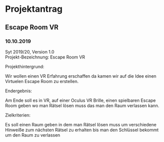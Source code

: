 # Projektantrag
## Escape Room VR
### 10.10.2019
Syt 2019/20, Version 1.0  
Projekt-Bezeichnung: Escape Room VR

Projekthintergrund:

Wir wollen einen VR Erfahrung  erschaffen da kamen wir auf die Idee einen Virtuelen Escape Room zu erstellen.

Endergebnis:

Am Ende soll es in VR, auf einer Oculus VR Brille, einen spielbaren Escape Room geben wo man Rätsel lösen muss das man den Raum verlassen kann.

Zielkriterien:

Es soll einen Raum geben in dem man Rätsel lösen muss um verschiedene Hinweiße zum nächsten Rätsel zu erhalten bis man den Schlüssel bekommt um den Raum zu verlassen
